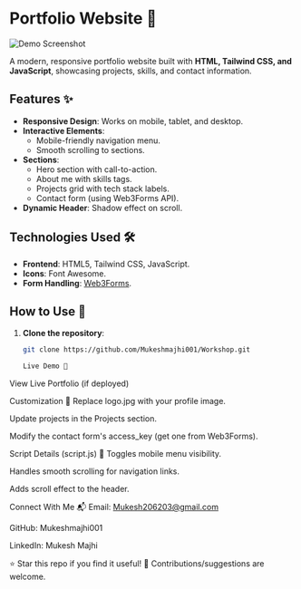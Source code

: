 # Portfolio Website 🌟
![Demo Screenshot](https://i.imgur.com/example.png)

A modern, responsive portfolio website built with **HTML, Tailwind CSS, and JavaScript**, showcasing projects, skills, and contact information.

## Features ✨
- **Responsive Design**: Works on mobile, tablet, and desktop.
- **Interactive Elements**:
  - Mobile-friendly navigation menu.
  - Smooth scrolling to sections.
- **Sections**:
  - Hero section with call-to-action.
  - About me with skills tags.
  - Projects grid with tech stack labels.
  - Contact form (using Web3Forms API).
- **Dynamic Header**: Shadow effect on scroll.

## Technologies Used 🛠️
- **Frontend**: HTML5, Tailwind CSS, JavaScript.
- **Icons**: Font Awesome.
- **Form Handling**: [Web3Forms](https://web3forms.com/).

## How to Use 🚀
1. **Clone the repository**:
   ```bash
   git clone https://github.com/Mukeshmajhi001/Workshop.git

   Live Demo 🔗
View Live Portfolio (if deployed)

Customization 🎨
Replace logo.jpg with your profile image.

Update projects in the Projects section.

Modify the contact form's access_key (get one from Web3Forms).

Script Details (script.js) 📜
Toggles mobile menu visibility.

Handles smooth scrolling for navigation links.

Adds scroll effect to the header.

Connect With Me 📬
Email: Mukesh206203@gmail.com

GitHub: Mukeshmajhi001

LinkedIn: Mukesh Majhi

⭐ Star this repo if you find it useful!
🔧 Contributions/suggestions are welcome.

